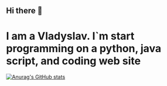 ## Hi there 👋

# I am a Vladyslav. I`m start programming on a python, java script, and coding web site

[![Anurag's GitHub stats](https://github-readme-stats.vercel.app/api?username=Vladik012)](https://github.com/anuraghazra/github-readme-stats)

<!--
**Vladik012/Vladik012** is a ✨ _special_ ✨ repository because its `README.md` (this file) appears on your GitHub profile.

Here are some ideas to get you started:

- 🔭 I’m currently working on ...
- 🌱 I’m currently learning ...
- 👯 I’m looking to collaborate on ...
- 🤔 I’m looking for help with ...
- 💬 Ask me about ...
- 📫 How to reach me: ...
- 😄 Pronouns: ...
- ⚡ Fun fact: ...
-->
